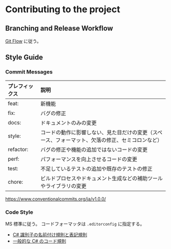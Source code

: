 # Contributing to the project

## Branching and Release Workflow

[Git Flow](https://www.atlassian.com/ja/git/tutorials/comparing-workflows/gitflow-workflow) に従う。

## Style Guide

### Commit Messages

| プレフィックス   | 説明                                               |
|:----------|:-------------------------------------------------|
| feat:     | 新機能                                              |
| fix:      | バグの修正                                            |
| docs:     | ドキュメントのみの変更                                      |
| style:    | コードの動作に影響しない、見た目だけの変更（スペース、フォーマット、欠落の修正、セミコロンなど） |
| refactor: | バグの修正や機能の追加ではないコードの変更                            |
| perf:     | パフォーマンスを向上させるコードの変更                              |
| test:     | 不足しているテストの追加や既存のテストの修正                           |
| chore:    | ビルドプロセスやドキュメント生成などの補助ツールやライブラリの変更                |

https://www.conventionalcommits.org/ja/v1.0.0/

### Code Style

MS 標準に従う。
コードフォーマッタは `.editorconfig` に指定する。

- [C# 識別子の名前付け規則と表記規則](https://learn.microsoft.com/ja-jp/dotnet/csharp/fundamentals/coding-style/identifier-names)
- [一般的な C# のコード規則](https://learn.microsoft.com/ja-jp/dotnet/csharp/fundamentals/coding-style/coding-conventions)
